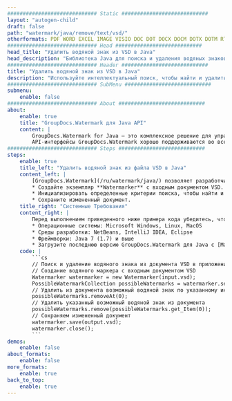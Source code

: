 ```yaml
---
############################# Static ############################
layout: "autogen-child"
draft: false
path: "watermark/java/remove/text/vsd/"
otherformats: PDF WORD EXCEL IMAGE VISIO DOC DOT DOCX DOCM DOTX DOTM RTF TXT XLSX XLSM XLTM XLT XLTX XLS XLSB XLAM SXC PPTX PPTM PPSX PPSM POTM POT POTX PPT PPS ODT BMP GIF JPEG JP2 PNG TIFF WEBP VDX VSDX VSTX VSX VSSX VSDM VSSM VSTM VTX VDW VSS VST
############################# Head ############################
head_title: "Удалить водяной знак из VSD в Java"
head_description: "Библиотека Java для поиска и удаления водяных знаков из документа VSD с помощью интеллектуального поиска в приложениях Java с использованием API-интерфейсов GroupDocs.Watermark для Java."
############################# Header ############################
title: "Удалить водяной знак из VSD в Java"
description: "Используйте интеллектуальный поиск, чтобы найти и удалить водяной знак из документа VSD с форматированием текста в приложениях Java и J2SE. Определите критерий поиска для поиска и удаления водяных знаков на основе определенного имени шрифта, цвета, размера и других соответствующих свойств."
############################# SubMenu ############################
submenu:
    enable: false
############################# About ############################
about:
    enable: true
    title: "GroupDocs.Watermark для Java API"
    content: |
        GroupDocs.Watermark for Java — это комплексное решение для управления водяными знаками для приложений Java. Разработчики могут быстро выполнять такие операции с водяными знаками, как; добавлять, редактировать, искать и удалять различные типы водяных знаков в документах всех популярных форматов файлов. Он поддерживает работу с текстовыми и графическими водяными знаками в различных документах, включая PDF, Microsoft Word, Excel, PowerPoint, Visio, электронную почту и форматы изображений.
        API-интерфейсы GroupDocs.Watermark хорошо поддерживаются во всех основных операционных системах и версиях Java, включая J2SE 7.0 (1.7), J2SE 8.0 (1.8) и Java 10.
############################# Steps ############################
steps:
    enable: true
    title_left: "Удалить водяной знак из файла VSD в Java"
    content_left: |
        [GroupDocs.Watermark](/ru/watermark/java/) позволяет разработчикам Java легко находить и удалять водяные знаки с форматированием текста из своих приложений, выполняя несколько простых шагов.
        * Создайте экземпляр **Watermarker** с входным документом VSD.
        * Инициализировать определенные критерии поиска, чтобы найти и удалить водяные знаки.
        * Сохраните измененный документ.
    title_right: "Системные Требования"
    content_right: |
        Перед выполнением приведенного ниже примера кода убедитесь, что в вашей системе установлены следующие предварительные компоненты.
        * Операционные системы: Microsoft Windows, Linux, MacOS
        * Среды разработки: NetBeans, IntelliJ IDEA, Eclipse
        * Фреймворки: Java 7 (1.7) и выше
        * Загрузите последнюю версию GroupDocs.Watermark для Java с [Maven](https://repository.groupdocs.com/webapp/#/artifacts/browse/tree/General/repo/com/groupdocs/groupdocs-watermark)
    code: |
        ```cs
        // Поиск и удаление водяного знака из документа VSD в приложениях Java
        // Создание водяного маркера с входным документом VSD
        Watermarker watermarker = new Watermarker(input.vsd);
        PossibleWatermarkCollection possibleWatermarks = watermarker.search();
        // Удалить из документа возможный водяной знак по указанному индексу
        possibleWatermarks.removeAt(0);
        // Удалить указанный возможный водяной знак из документа
        possibleWatermarks.remove(possibleWatermarks.get_Item(0));
        // Сохраняем измененный документ
        watermarker.save(output.vsd);
        watermarker.close();
        ```        
demos:
    enable: false
about_formats:
    enable: false
more_formats:
    enable: true
back_to_top:
    enable: true
---
```

